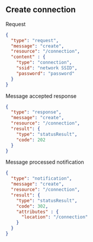 ## Create connection
Request
```json
{
  "type": "request",
  "message": "create",
  "resource": "/connection",
  "content" : {
    "type": "connection",
    "ssid": "network SSID",
    "password": "password"
  }
}
```
Message accepted response
```json
{
  "type": "response",
  "message": "create",
  "resource": "/connection",
  "result": {
    "type": "statusResult",
    "code": 202
  }
}
```
Message processed notification
```json
{
  "type": "notification",
  "message": "create",
  "resource": "/connection",
  "result": {
    "type": "statusResult",
    "code": 302,
    "attributes" : {
      "location": "/connection"
    }
  }
}
```
